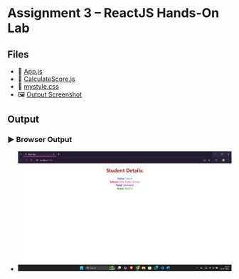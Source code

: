 # Assignment 3 – ReactJS Hands-On Lab

## Files

- 🔗 [App.js](./scorecalculatorapp/src/App.js)
- 🔗 [CalculateScore.js](./scorecalculatorapp/src/Components/CalculateScore.js)
- 🔗 [mystyle.css](./scorecalculatorapp/src/Stylesheets/mystyle.css)
- 🖼️ [Output Screenshot](./output.png)

## Output
### ▶️ Browser Output
- ![React App Output](./output.png)
